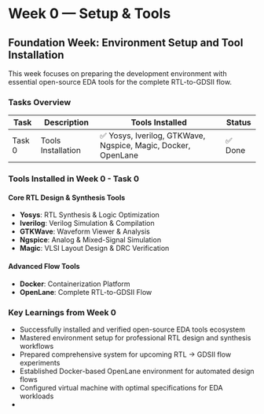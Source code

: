 # Week 0 — Setup & Tools

## Foundation Week: Environment Setup and Tool Installation

This week focuses on preparing the development environment with essential open-source EDA tools for the complete RTL-to-GDSII flow.

### Tasks Overview

| Task   | Description            | Tools Installed | Status |
|--------|------------------------|-----------------|--------|
| Task 0 | Tools Installation     | ✅ Yosys, Iverilog, GTKWave, Ngspice, Magic, Docker, OpenLane | ✅ Done |

### Tools Installed in Week 0 - Task 0

#### Core RTL Design & Synthesis Tools

- **Yosys**: RTL Synthesis & Logic Optimization
- **Iverilog**: Verilog Simulation & Compilation
- **GTKWave**: Waveform Viewer & Analysis
- **Ngspice**: Analog & Mixed-Signal Simulation
- **Magic**: VLSI Layout Design & DRC Verification

#### Advanced Flow Tools

- **Docker**: Containerization Platform
- **OpenLane**: Complete RTL-to-GDSII Flow

### Key Learnings from Week 0

- Successfully installed and verified open-source EDA tools ecosystem
- Mastered environment setup for professional RTL design and synthesis workflows
- Prepared comprehensive system for upcoming RTL → GDSII flow experiments
- Established Docker-based OpenLane environment for automated design flows
- Configured virtual machine with optimal specifications for EDA workloads
- 
